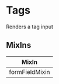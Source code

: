 # Tags

Renders a tag input

## MixIns

<!-- @vuese:Tags:mixIns:start -->
|MixIn|
|---|
|formFieldMixin|

<!-- @vuese:Tags:mixIns:end -->


